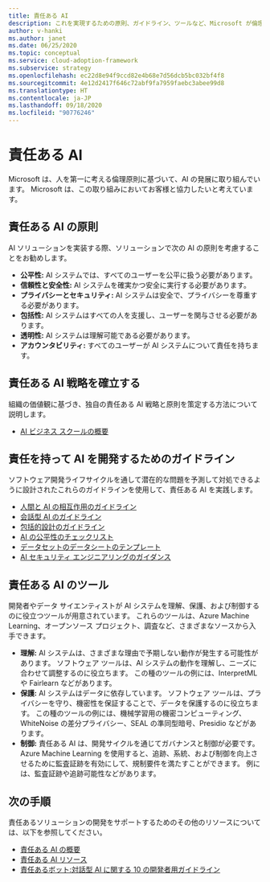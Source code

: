 ```yaml
---
title: 責任ある AI
description: これを実現するための原則、ガイドライン、ツールなど、Microsoft が倫理的 AI の開発をどのように捉えているかについて説明します。
author: v-hanki
ms.author: janet
ms.date: 06/25/2020
ms.topic: conceptual
ms.service: cloud-adoption-framework
ms.subservice: strategy
ms.openlocfilehash: ec22d8e94f9ccd82e4b68e7d56dcb5bc032bf4f8
ms.sourcegitcommit: 4e12d2417f646c72abf9fa7959faebc3abee99d8
ms.translationtype: HT
ms.contentlocale: ja-JP
ms.lasthandoff: 09/18/2020
ms.locfileid: "90776246"
---
```

<!-- docutune:ignore InterpretML FairLearn -->

# <a name="responsible-ai"></a>責任ある AI

Microsoft は、人を第一に考える倫理原則に基づいて、AI の発展に取り組んでいます。 Microsoft は、この取り組みにおいてお客様と協力したいと考えています。

## <a name="responsible-ai-principles"></a>責任ある AI の原則

AI ソリューションを実装する際、ソリューションで次の AI の原則を考慮することをお勧めします。

- **公平性:** AI システムでは、すべてのユーザーを公平に扱う必要があります。
- **信頼性と安全性:** AI システムを確実かつ安全に実行する必要があります。
- **プライバシーとセキュリティ:** AI システムは安全で、プライバシーを尊重する必要があります。
- **包括性:** AI システムはすべての人を支援し、ユーザーを関与させる必要があります。
- **透明性:** AI システムは理解可能である必要があります。
- **アカウンタビリティ:** すべてのユーザーが AI システムについて責任を持ちます。

## <a name="establish-a-responsible-ai-strategy"></a>責任ある AI 戦略を確立する

組織の価値観に基づき、独自の責任ある AI 戦略と原則を策定する方法について説明します。

- [AI ビジネス スクールの概要](https://www.microsoft.com/ai/ai-business-school?SilentAuth=1#primaryR7)

## <a name="guidelines-to-develop-ai-responsibly"></a>責任を持って AI を開発するためのガイドライン

ソフトウェア開発ライフサイクルを通して潜在的な問題を予測して対処できるように設計されたこれらのガイドラインを使用して、責任ある AI を実践します。

- [人間と AI の相互作用のガイドライン](https://aka.ms/aiguidelines)
- [会話型 AI のガイドライン](https://www.microsoft.com/research/publication/responsible-bots/)
- [包括的設計のガイドライン](https://www.microsoft.com/design/inclusive/)
- [AI の公平性のチェックリスト](https://query.prod.cms.rt.microsoft.com/cms/api/am/binary/RE4t6dA)
- [データセットのデータシートのテンプレート](https://query.prod.cms.rt.microsoft.com/cms/api/am/binary/RE4t8QB)
- [AI セキュリティ エンジニアリングのガイダンス](https://blogs.microsoft.com/on-the-issues/2019/12/06/ai-machine-learning-security/)

## <a name="tools-for-responsible-ai"></a>責任ある AI のツール

開発者やデータ サイエンティストが AI システムを理解、保護、および制御するのに役立つツールが用意されています。 これらのツールは、Azure Machine Learning、オープンソース プロジェクト、調査など、さまざまなソースから入手できます。

- **理解:** AI システムは、さまざまな理由で予期しない動作が発生する可能性があります。 ソフトウェア ツールは、AI システムの動作を理解し、ニーズに合わせて調整するのに役立ちます。 この種のツールの例には、InterpretML や Fairlearn などがあります。
- **保護:** AI システムはデータに依存しています。 ソフトウェア ツールは、プライバシーを守り、機密性を保証することで、データを保護するのに役立ちます。 この種のツールの例には、機械学習用の機密コンピューティング、WhiteNoise の差分プライバシー、SEAL の準同型暗号、Presidio などがあります。
- **制御:** 責任ある AI は、開発サイクルを通じてガバナンスと制御が必要です。 Azure Machine Learning を使用すると、追跡、系統、および制御を向上させるために監査証跡を有効にして、規制要件を満たすことができます。 例には、監査証跡や追跡可能性などがあります。

## <a name="next-steps"></a>次の手順

責任あるソリューションの開発をサポートするためのその他のリソースについては、以下を参照してください。

- [責任ある AI の概要](https://www.microsoft.com/ai/responsible-ai?activetab=pivot1:primaryr6)
- [責任ある AI リソース](https://www.microsoft.com/ai/responsible-ai-resources)
- [責任あるボット:対話型 AI に関する 10 の開発者用ガイドライン](https://www.microsoft.com/research/publication/responsible-bots/)
